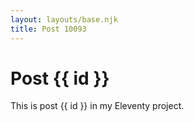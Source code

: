 ```yaml
---
layout: layouts/base.njk
title: Post 10093
---
```


# Post {{ id }}

This is post {{ id }} in my Eleventy project.

